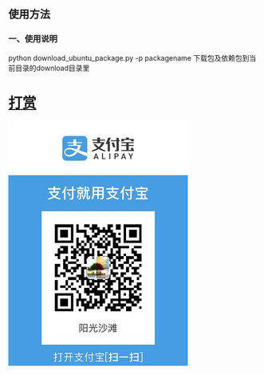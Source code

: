 ## 使用方法

### 一、使用说明
python download_ubuntu_package.py -p packagename 下载包及依赖包到当前目录的download目录里

# [打赏]()
![avatar](https://github.com/yanchunhuo/resources/blob/master/Alipay.jpg)